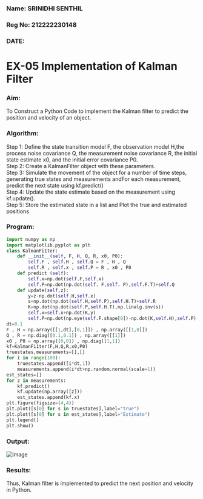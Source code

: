 ### Name: SRINIDHI SENTHIL
### Reg No: 212222230148
### DATE:

# EX-05 Implementation of Kalman Filter
### Aim:

To Construct a Python Code to implement the Kalman filter to predict the position and velocity of an object.

 
### Algorithm:
Step 1: Define the state transition model F, the observation model H,the process noise covariance Q, the measurement noise covariance R, the initial state estimate x0, and the initial error covariance P0.<BR>
Step 2: Create a KalmanFilter object with these parameters.<BR>
Step 3: Simulate the movement of the object for a number of time steps, generating true states and measurements andFor each measurement, predict the next state using kf.predict() <BR>
Step 4: Update the state estimate based on the measurement using kf.update().<BR>
Step 5: Store the estimated state in a list and Plot the true and estimated positions<BR>
### Program:
```Python
import numpy as np
import matplotlib.pyplot as plt
class KalmanFi1ter:
    def __init__(self, F, H, Q, R, x0, P0):
        self.F , self.H , self.Q = F , H , Q
        self.R , self.x , self.P = R , x0 , P0
    def predict (self):
        self.x=np.dot(self.F,self.x)
        self.P=np.dot(np.dot(self. F,self. P),self.F.T)+self.Q
    def update(self,z):
        y=z-np.dot(self.H,self.x)
        s=np.dot(np.dot(self.H,self.P),self.H.T)+self.R
        K=np.dot(np.dot(self.P,self.H.T),np.linalg.inv(s))
        self.x=self.x+np.dot(K,y)
        self.P=np.dot(np.eye(self.F.shape[0])-np.dot(K,self.H),self.P)
dt=0.1
F , H = np.array([[1,dt],[0,1]]) , np.array([[1,0]])
Q , R = np.diag([0.1,0.1]) , np.array([[1]])
x0 , P0 = np.array([0,0]) , np.diag([1,1])
kf=KalmanFi1ter(F,H,Q,R,x0,P0)
truestates,measurements=[],[]
for i in range(100):
    truestates.append([i*dt,1])
    measurements.append(i*dt+np.random.normal(scale=1))
est_states=[]
for z in measurements:
    kf.predict()
    kf.update(np.array([z]))
    est_states.append(kf.x)
plt.figure(figsize=(4,4))
plt.plot([s[0] for s in truestates],label="true")
plt.plot([s[0] for s in est_states],label="Estimate")
plt.legend()
plt.show()
```
### Output:
![image](https://github.com/user-attachments/assets/64b437bc-ae5e-42ae-b819-56b8705d0ae3)

### Results:
Thus, Kalman filter is implemented to predict the next position and   velocity in Python.<br>



